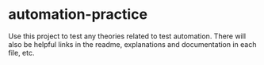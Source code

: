 # automation-practice
Use this project to test any theories related to test automation. There will also be helpful links in the readme, explanations and documentation in each file, etc. 
